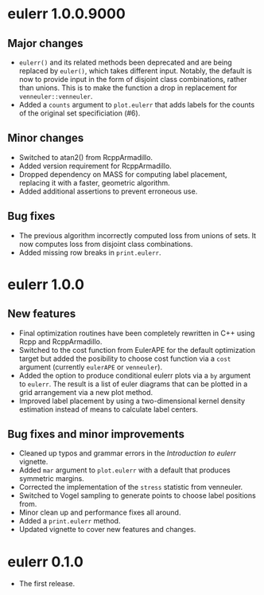 # eulerr 1.0.0.9000
## Major changes
* `eulerr()` and its related methods been deprecated and are being replaced by
`euler()`, which takes different input. Notably, the default is
now to provide input in the form of disjoint class combinations, rather
than unions. This is to make the function a drop in replacement for
`venneuler::venneuler`.
* Added a `counts` argument to `plot.eulerr` that adds labels for the counts
of the original set specificiation (#6).

## Minor changes
* Switched to atan2() from RcppArmadillo.
* Added version requirement for RcppArmadillo.
* Dropped dependency on MASS for computing label placement, replacing it
with a faster, geometric algorithm.
* Added additional assertions to prevent erroneous use.

## Bug fixes
* The previous algorithm incorrectly computed loss from unions of sets. It now
computes loss from disjoint class combinations.
* Added missing row breaks in `print.eulerr`.

# eulerr 1.0.0

## New features
* Final optimization routines have been completely rewritten in C++ using Rcpp
and RcppArmadillo.
* Switched to the cost function from EulerAPE for the default optimization
target but added the posibility to choose cost function via a `cost` argument
(currently `eulerAPE` or `venneuler`).
* Added the option to produce conditional eulerr plots via a `by` argument to
`eulerr`. The result is a list of euler diagrams that can be plotted
in a grid arrangement via a new plot method.
* Improved label placement by using a two-dimensional kernel density estimation
instead of means to calculate label centers.

## Bug fixes and minor improvements
* Cleaned up typos and grammar errors in the _Introduction to eulerr_ vignette.
* Added `mar` argument to `plot.eulerr` with a default that produces
symmetric margins.
* Corrected the implementation of the `stress` statistic from venneuler.
* Switched to Vogel sampling to generate points to choose label positions from.
* Minor clean up and performance fixes all around.
* Added a `print.eulerr` method.
* Updated vignette to cover new features and changes.

# eulerr 0.1.0
* The first release.
